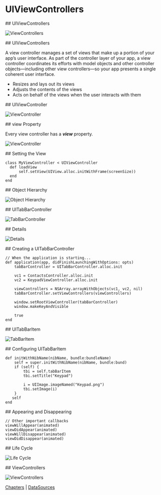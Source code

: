 # UIViewControllers

<slide>
## UIViewControllers

![](viewcontrollers.png "ViewControllers") 

</slide>

<slide>
## UIViewControllers

A view controller manages a set of views that make up a portion of your app’s user interface. As part of the controller layer of your app, a view controller coordinates its efforts with model objects and other controller objects—including other view controllers—so your app presents a single coherent user interface.

+ Resizes and lays out its views
+ Adjusts the contents of the views
+ Acts on behalf of the views when the user interacts with them     

</slide>
    
<slide>
## UIViewController

![](viewcontroller.png "ViewController") 

</slide>

<slide>
## view Property

Every view controller has a ***view*** property.

![](viewproperty.png "ViewController") 

</slide>

<slide>
## Setting the View

    class MyViewController < UIViewController 
      def loadView
          self.setView(UIView.alloc.initWithFrame(screenSize))
      end
    end

</slide>

<slide>
## Object Hierarchy

![](objecthierarchy.png "Object Hierarchy") 

</slide>

<slide>
## UITabBarController

![](tabbarcontroller.png "TabBarController") 

</slide>

<slide>
## Details

![](tabbardetails.png "Details") 

</slide>

<slide>
## Creating a UITabBarController

    // When the application is starting...
    def application(app, didFinishLaunchingWithOptions: opts) 
        tabBarController = UITabBarController.alloc.init
        
        vc1 = ContactsController.alloc.init
        vc2 = KeypadViewController.alloc.init
        
        viewControllers = NSArray.arrayWithObjects(vc1, vc2, nil)
        tabBarController.setViewControllers(viewControllers)
     
        window.setRootViewController(tabBarController)
        window.makeKeyAndVisible

        true
    end

</slide>

<slide>
## UITabBarItem

![](tabbaritem.png "TabBarItem") 

</slide>

<slide>
## Configuring UITabBarItem

    def initWithNibName(nibName, bundle:bundleName)
        self = super.initWithNibName(nibName, bundle:bund)
        if (self) {
            tbi = self.tabBarItem
            tbi.setTitle("Keypad")
            
            i = UIImage.imageNamed("Keypad.png")
            tbi.setImage(i)
        }
       self
    end

</slide>

<slide>
## Appearing and Disappearing

    // Other important callbacks
    viewWillAppear(animated)
    viewDidAppear(animated)
    viewWillDisappear(animated)
    viewDidDisappear(animated)  

</slide>

<slide>
## Life Cycle

![](lifecycle.png "Life Cycle") 

</slide>

<slide>
## ViewControllers

![](viewcontrollers.png "ViewControllers") 

[Chapters](../reveal.html) | 
[DataSources](../12-TableViews/reveal.html)

</slide>

